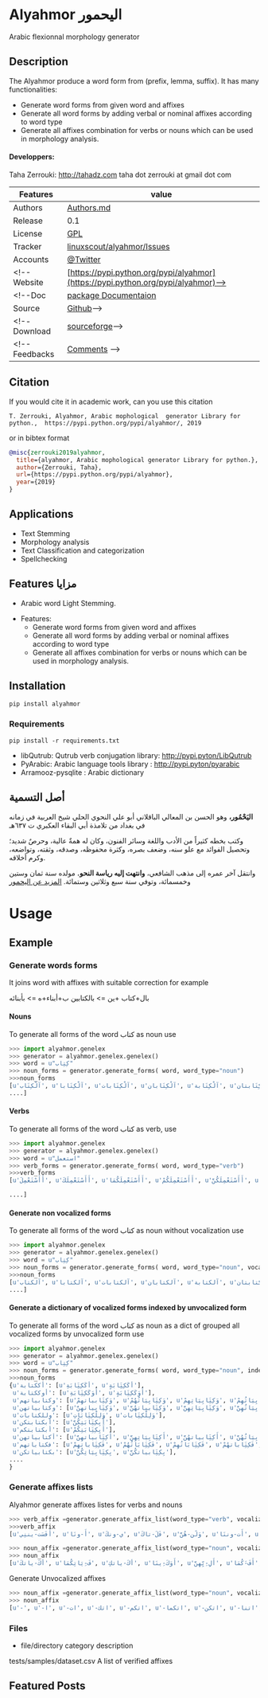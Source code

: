 # Alyahmor اليحمور
Arabic flexionnal morphology generator

## Description
The Alyahmor produce a word form from (prefix, lemma, suffix).
It has many functionalities:
- Generate word forms from given word and affixes
- Generate all word forms by adding verbal or nominal affixes according to word type
- Generate all affixes combination for verbs or nouns which can be used in morphology analysis.


#### Developpers: 
 Taha Zerrouki: http://tahadz.com
    taha dot zerrouki at gmail dot com

Features |   value
---------|---------------------------------------------------------------------------------
Authors  | [Authors.md](https://github.com/linuxscout/alyahmor/master/AUTHORS.md)
Release  | 0.1 
License  |[GPL](https://github.com/linuxscout/alyahmor/master/LICENSE)
Tracker  |[linuxscout/alyahmor/Issues](https://github.com/linuxscout/alyahmor/issues)
Accounts  |[@Twitter](https://twitter.com/linuxscout) 
<!-- Website  |[https://pypi.python.org/pypi/alyahmor](https://pypi.python.org/pypi/alyahmor)-->
<!--Doc  |[package Documentaion](http://pythonhosted.org/alyahmor/)
Source  |[Github](http://github.com/linuxscout/alyahmor)-->
<!--Download  |[sourceforge](http://alyahmor.sourceforge.net)-->
<!-- Feedbacks  |[Comments](http://tahadz.com/alyahmor/contact) -->




## Citation
If you would cite it in academic work, can you use this citation
```
T. Zerrouki‏, Alyahmor, Arabic mophological  generator Library for python.,  https://pypi.python.org/pypi/alyahmor/, 2019
```
or in bibtex format
```bibtex
@misc{zerrouki2019alyahmor,
  title={alyahmor, Arabic mophological generator Library for python.},
  author={Zerrouki, Taha},
  url={https://pypi.python.org/pypi/alyahmor},
  year={2019}
}
```
## Applications
* Text Stemming
* Morphology analysis 
* Text Classification and categorization
* Spellchecking


## Features  مزايا
 - Arabic word Light Stemming.
* Features:
	- Generate word forms from given word and affixes
	- Generate all word forms by adding verbal or nominal affixes according to word type
	- Generate all affixes combination for verbs or nouns which can be used in morphology analysis.


 


## Installation
```
pip install alyahmor
```    
### Requirements
``` 
pip install -r requirements.txt 
```
 - libQutrub: Qutrub verb conjugation library: http://pypi.pyton/LibQutrub
 - PyArabic: Arabic language tools library   : http://pypi.pyton/pyarabic
 - Arramooz-pysqlite : Arabic dictionary


## أصل التسمية

**اليَحْمُور،** وهو الحسن بن المعالي الباقلاني أبو علي النحوي الحلي  شيخ العربية في زمانه في بغداد من تلامذة أبي البقاء العكبري ت ٦٣٧هـ

وكتب بخطه كثيراً من الأدب واللغة وسائر الفنون، وكان له همةٌ عالية، وحرصٌ شديد؛ وتحصيل الفوائد مع علو سنه، وضعف بصره، وكثرة محفوظه، وصدقه، وثقته، وتواضعه، وكرم أخلاقه.

وانتقل آخر عمره إلى مذهب الشافعي، **وانتهت إليه رياسة النحو.** مولده سنة ثمان وستين وخمسمائة، وتوفي سنة سبع وثلاثين وستمائة.
[المزيد عن اليحمور ](doc/alyahmor.md)
  
Usage
=====




## Example 




### Generate words forms

It joins word with affixes with suitable correction
for example

بال+كتاب +ين => بالكتابين
ب+أبناء+ه => بأبنائه

#### Nouns
To generate all forms of the word كتاب as noun use 
``` python
>>> import alyahmor.genelex
>>> generator = alyahmor.genelex.genelex()
>>> word = u"كِتِاب"
>>> noun_forms = generator.generate_forms( word, word_type="noun")
>>>noun_forms
[u'آلْكِتَاب', u'آلْكِتَابا', u'آلْكِتَابات', u'آلْكِتَابان', u'آلْكِتَابة', u'آلْكِتَابتان', u'آلْكِتَابتين', u'آلْكِتَابون', u'آلْكِتَابي', u'آلْكِتَابيات'
....]

```
#### Verbs
To generate all forms of the word كتاب as verb, use 
``` python
>>> import alyahmor.genelex
>>> generator = alyahmor.genelex.genelex()
>>> word = u"استعمل"
>>> verb_forms = generator.generate_forms( word, word_type="verb")
>>>verb_forms
[u'أَأَسْتَعْمِلَ', u'أَأَسْتَعْمِلَكَ', u'أَأَسْتَعْمِلَكُمَا', u'أَأَسْتَعْمِلَكُمْ', u'أَأَسْتَعْمِلَكُنَّ', u'أَأَسْتَعْمِلَنَا', u'أَأَسْتَعْمِلَنِي', u'أَأَسْتَعْمِلَنَّ', u'أَأَسْتَعْمِلَنَّكَ', u'أَأَسْتَعْمِلَنَّكُمَا', 

....]
```

#### Generate non vocalized forms
To generate all forms of the word كتاب as noun without vocalization  use 
``` python
>>> import alyahmor.genelex
>>> generator = alyahmor.genelex.genelex()
>>> word = u"كِتِاب"
>>> noun_forms = generator.generate_forms( word, word_type="noun", vocalized=False)
>>>noun_forms
[u'آلكتاب', u'آلكتابا', u'آلكتابات', u'آلكتابان', u'آلكتابة', u'آلكتابتان', u'آلكتابتين', u'آلكتابون', u'آلكتابي', u'آلكتابيات',
....]

```
#### Generate a dictionary of  vocalized forms indexed by unvocalized form
To generate all forms of the word كتاب as noun as a dict of grouped all vocalized forms by unvocalized form  use 
``` python
>>> import alyahmor.genelex
>>> generator = alyahmor.genelex.genelex()
>>> word = u"كِتِاب"
>>> noun_forms = generator.generate_forms( word, word_type="noun", indexed=True)
>>>noun_forms
{u'أككتابة': [u'أكَكِتَِابَةِ', u'أكَكِتَِابَةٍ'],
 u'أوككتابة': [u'أَوَكَكِتَِابَةِ', u'أَوَكَكِتَِابَةٍ'],
 u'وكتابياتهم': [u'وَكِتَِابياتهِمْ', u'وَكِتَِابِيَاتُهُمْ', u'وَكِتَِابِيَاتِهِمْ', u'وَكِتَِابِيَاتُهِمْ', u'وَكِتَِابياتهُمْ'],
 u'وكتابياتهن': [u'وَكِتَِابياتهِنَّ', u'وَكِتَِابياتهُنَّ', u'وَكِتَِابِيَاتِهِنَّ', u'وَكِتَِابِيَاتُهِنَّ', u'وَكِتَِابِيَاتُهُنَّ'],
 u'وللكتابات': [u'وَلِلْكِتَِابَاتِ', u'وَلِلْكِتَِابات'],
 u'أبكتابتكن': [u'أَبِكِتَِابَتِكُنَّ'],
 u'أبكتابتكم': [u'أَبِكِتَِابَتِكُمْ'],
 u'أكتابياتهن': [u'أَكِتَِابياتهِنَّ', u'أَكِتَِابِيَاتِهِنَّ', u'أَكِتَِابياتهُنَّ', u'أَكِتَِابِيَاتُهُنَّ', u'أَكِتَِابِيَاتُهِنَّ'],
 u'فكتاباتهم': [u'فَكِتَِاباتهِمْ', u'فَكِتَِابَاتُهُمْ', u'فَكِتَِابَاتُهِمْ', u'فَكِتَِاباتهُمْ', u'فَكِتَِابَاتِهِمْ'],
 u'بكتابياتكن': [u'بِكِتَِابِيَاتِكُنَّ', u'بِكِتَِابياتكُنَّ'],
....
}

```
### Generate affixes lists
Alyahmor generate affixes listes for verbs and nouns
```python
>>> verb_affix =generator.generate_affix_list(word_type="verb", vocalized=True)
>>>verb_affix
[u'أَفَسَت-يننِي', u'أَ-ونَا', u'ي-ونكَ', u'فَلَ-تاكَ', u'وَلََن-هُنَّ', u'أَت-وننَا', u'وَ-اكُنَّ', u'ن-ننَا', u'وَت-وهَا', u'أَي-نهُمَا', ....]

>>> noun_affix =generator.generate_affix_list(word_type="noun", vocalized=True)
>>> noun_affix
[u'أكَ-ياتكَ', u'فَ-ِيَاتِكُمَا', u'أكَ-ياتكِ', u'أَوَكَ-ِينَا', u'أَلِ-ِيِّهِنَّ', u'أَفَ-َكُمَا', u'أَفَ-ِيَّتِهِمْ', u'أَفَكَ-ياتهُمْ', u'فَبِ-ِيِّكُمْ', u'وَلِ-ِيَّتِهَا', ....]

```

Generate Unvocalized affixes 
```python
>>> noun_affix =generator.generate_affix_list(word_type="noun", vocalized=False)
>>> noun_affix
[u'-', u'-ا', u'-ات', u'-اتك', u'-اتكم', u'-اتكما', u'-اتكن', u'-اتنا', u'-اته', u'-اتها', ...]

```


### Files

* file/directory    category    description 

tests/samples/dataset.csv	A list of verified affixes

## Featured Posts


